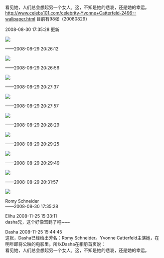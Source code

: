 看见她，人们总会想起另一个女人。这，不知是她的悲哀，还是她的幸运。 http://www.celebs101.com/celebrity-Yvonne+Catterfeld-2496--wallpaper.html 目前有98张（20080829）  

2008-08-30 17:35:28 更新

![](./photo/p130640629.webp)

——2008-08-29 20:26:12 

![](./photo/p130640631.webp)

——2008-08-29 20:26:56 

![](./photo/p130640646.webp)

——2008-08-29 20:27:37 

![](./photo/p130640657.webp)

——2008-08-29 20:27:57 

![](./photo/p130640660.webp)

——2008-08-29 20:28:29 

![](./photo/p130642222.webp)

——2008-08-29 20:29:25 

![](./photo/p130642234.webp)

——2008-08-29 20:29:49 

![](./photo/p130642929.webp)

——2008-08-29 20:31:57 

![](./photo/p130988071.webp)

Romy Schneider  
——2008-08-30 17:35:28 

Elihu 2008-11-25 15:33:11  
dasha兄，这个好像驾鹤了吧~~~

Dasha 2008-11-25 15:44:45  
这张，Dasha已经给出芳名：Romy Schneider。Yvonne Catterfeld主演她，在明年即将公映的电影里。所以Dasha在相册首页说：  
看见她，人们总会想起另一个女人。这，不知是她的悲哀，还是她的幸运。 